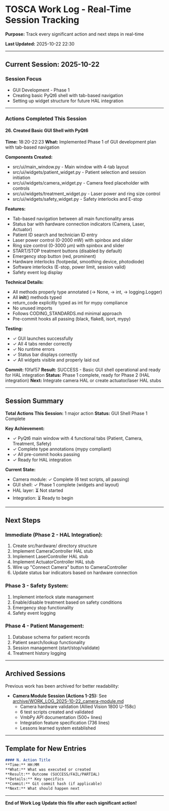 # TOSCA Work Log - Real-Time Session Tracking

**Purpose:** Track every significant action and next steps in real-time

**Last Updated:** 2025-10-22 22:30

---

## Current Session: 2025-10-22

### Session Focus
- GUI Development - Phase 1
- Creating basic PyQt6 shell with tab-based navigation
- Setting up widget structure for future HAL integration

---

### Actions Completed This Session

#### 26. Created Basic GUI Shell with PyQt6
**Time:** 18:20-22:23
**What:** Implemented Phase 1 of GUI development plan with tab-based navigation

**Components Created:**
  - src/ui/main_window.py - Main window with 4-tab layout
  - src/ui/widgets/patient_widget.py - Patient selection and session initiation
  - src/ui/widgets/camera_widget.py - Camera feed placeholder with controls
  - src/ui/widgets/treatment_widget.py - Laser power and ring size control
  - src/ui/widgets/safety_widget.py - Safety interlocks and E-stop

**Features:**
  - Tab-based navigation between all main functionality areas
  - Status bar with hardware connection indicators (Camera, Laser, Actuator)
  - Patient ID search and technician ID entry
  - Laser power control (0-2000 mW) with spinbox and slider
  - Ring size control (0-3000 µm) with spinbox and slider
  - START/STOP treatment buttons (disabled by default)
  - Emergency stop button (red, prominent)
  - Hardware interlocks (footpedal, smoothing device, photodiode)
  - Software interlocks (E-stop, power limit, session valid)
  - Safety event log display

**Technical Details:**
  - All methods properly type annotated (-> None, -> int, -> logging.Logger)
  - All __init__() methods typed
  - return_code explicitly typed as int for mypy compliance
  - No unused imports
  - Follows CODING_STANDARDS.md minimal approach
  - Pre-commit hooks all passing (black, flake8, isort, mypy)

**Testing:**
  - ✓ GUI launches successfully
  - ✓ All 4 tabs render correctly
  - ✓ No runtime errors
  - ✓ Status bar displays correctly
  - ✓ All widgets visible and properly laid out

**Commit:** f0faf57
**Result:** SUCCESS - Basic GUI shell operational and ready for HAL integration
**Status:** Phase 1 complete, ready for Phase 2 (HAL integration)
**Next:** Integrate camera HAL or create actuator/laser HAL stubs

---

## Session Summary

**Total Actions This Session:** 1 major action
**Status:** GUI Shell Phase 1 Complete

**Key Achievement:**
- ✓ PyQt6 main window with 4 functional tabs (Patient, Camera, Treatment, Safety)
- ✓ Complete type annotations (mypy compliant)
- ✓ All pre-commit hooks passing
- ✓ Ready for HAL integration

**Current State:**
- Camera module: ✓ Complete (6 test scripts, all passing)
- GUI shell: ✓ Phase 1 complete (widgets and layout)
- HAL layer: ⏳ Not started
- Integration: ⏳ Ready to begin

---

## Next Steps

### Immediate (Phase 2 - HAL Integration):
1. Create src/hardware/ directory structure
2. Implement CameraController HAL stub
3. Implement LaserController HAL stub
4. Implement ActuatorController HAL stub
5. Wire up "Connect Camera" button to CameraController
6. Update status bar indicators based on hardware connection

### Phase 3 - Safety System:
1. Implement interlock state management
2. Enable/disable treatment based on safety conditions
3. Emergency stop functionality
4. Safety event logging

### Phase 4 - Patient Management:
1. Database schema for patient records
2. Patient search/lookup functionality
3. Session management (start/stop/validate)
4. Treatment history logging

---

## Archived Sessions

Previous work has been archived for better readability:

- **Camera Module Session (Actions 1-25):** See [archive/WORK_LOG_2025-10-22_camera-module.md](archive/WORK_LOG_2025-10-22_camera-module.md)
  - Camera hardware validation (Allied Vision 1800 U-158c)
  - 6 test scripts created and validated
  - VmbPy API documentation (500+ lines)
  - Integration feature specification (736 lines)
  - Lessons learned system established

---

## Template for New Entries

```markdown
#### N. Action Title
**Time:** HH:MM
**What:** What was executed or created
**Result:** Outcome (SUCCESS/FAIL/PARTIAL)
**Details:** Key specifics
**Commit:** Git commit hash (if applicable)
**Next:** What should happen next
```

---

**End of Work Log**
**Update this file after each significant action!**
